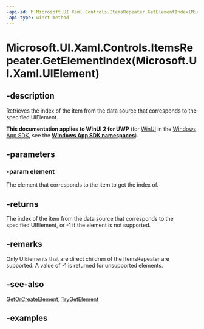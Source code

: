 ```yaml
---
-api-id: M:Microsoft.UI.Xaml.Controls.ItemsRepeater.GetElementIndex(Microsoft.UI.Xaml.UIElement)
-api-type: winrt method
---
```


# Microsoft.UI.Xaml.Controls.ItemsRepeater.GetElementIndex(Microsoft.UI.Xaml.UIElement)

<!--
public int GetElementIndex (Microsoft.UI.Xaml.UIElement element);
-->

## -description

Retrieves the index of the item from the data source that corresponds to the specified UIElement.

**This documentation applies to WinUI 2 for UWP** (for [WinUI](/windows/apps/winui/winui3/) in the [Windows App SDK](/windows/apps/windows-app-sdk/), see the **[Windows App SDK namespaces](/windows/windows-app-sdk/api/winrt/)**).

## -parameters

### -param element

The element that corresponds to the item to get the index of.

## -returns

The index of the item from the data source that corresponds to the specified UIElement, or -1 if the element is not supported.

## -remarks

Only UIElements that are direct children of the ItemsRepeater are supported. A value of -1 is returned for unsupported elements.

## -see-also

[GetOrCreateElement](itemsrepeater_getorcreateelement_982168620.md), [TryGetElement](itemsrepeater_trygetelement_2086043841.md)

## -examples

